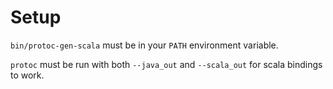 
# Setup

`bin/protoc-gen-scala` must be in your `PATH` environment variable.

`protoc` must be run with both `--java_out` and `--scala_out` for scala bindings to work.
